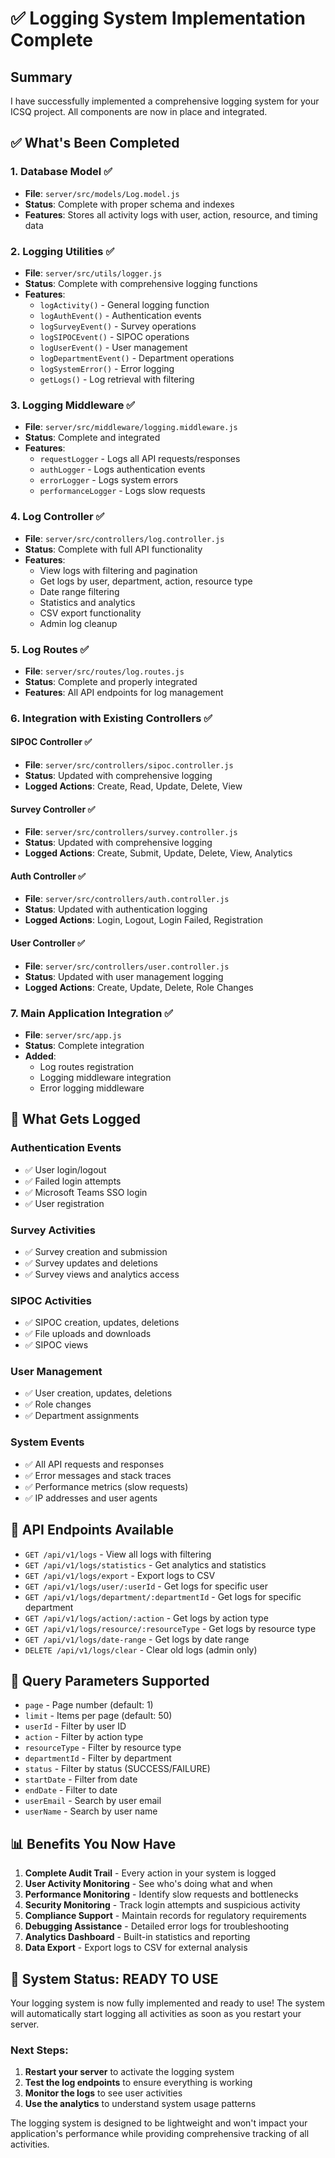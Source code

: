 # ✅ Logging System Implementation Complete

## Summary
I have successfully implemented a comprehensive logging system for your ICSQ project. All components are now in place and integrated.

## ✅ What's Been Completed

### 1. **Database Model** ✅
- **File**: `server/src/models/Log.model.js`
- **Status**: Complete with proper schema and indexes
- **Features**: Stores all activity logs with user, action, resource, and timing data

### 2. **Logging Utilities** ✅
- **File**: `server/src/utils/logger.js`
- **Status**: Complete with comprehensive logging functions
- **Features**: 
  - `logActivity()` - General logging function
  - `logAuthEvent()` - Authentication events
  - `logSurveyEvent()` - Survey operations
  - `logSIPOCEvent()` - SIPOC operations
  - `logUserEvent()` - User management
  - `logDepartmentEvent()` - Department operations
  - `logSystemError()` - Error logging
  - `getLogs()` - Log retrieval with filtering

### 3. **Logging Middleware** ✅
- **File**: `server/src/middleware/logging.middleware.js`
- **Status**: Complete and integrated
- **Features**:
  - `requestLogger` - Logs all API requests/responses
  - `authLogger` - Logs authentication events
  - `errorLogger` - Logs system errors
  - `performanceLogger` - Logs slow requests

### 4. **Log Controller** ✅
- **File**: `server/src/controllers/log.controller.js`
- **Status**: Complete with full API functionality
- **Features**:
  - View logs with filtering and pagination
  - Get logs by user, department, action, resource type
  - Date range filtering
  - Statistics and analytics
  - CSV export functionality
  - Admin log cleanup

### 5. **Log Routes** ✅
- **File**: `server/src/routes/log.routes.js`
- **Status**: Complete and properly integrated
- **Features**: All API endpoints for log management

### 6. **Integration with Existing Controllers** ✅

#### SIPOC Controller ✅
- **File**: `server/src/controllers/sipoc.controller.js`
- **Status**: Updated with comprehensive logging
- **Logged Actions**: Create, Read, Update, Delete, View

#### Survey Controller ✅
- **File**: `server/src/controllers/survey.controller.js`
- **Status**: Updated with comprehensive logging
- **Logged Actions**: Create, Submit, Update, Delete, View, Analytics

#### Auth Controller ✅
- **File**: `server/src/controllers/auth.controller.js`
- **Status**: Updated with authentication logging
- **Logged Actions**: Login, Logout, Login Failed, Registration

#### User Controller ✅
- **File**: `server/src/controllers/user.controller.js`
- **Status**: Updated with user management logging
- **Logged Actions**: Create, Update, Delete, Role Changes

### 7. **Main Application Integration** ✅
- **File**: `server/src/app.js`
- **Status**: Complete integration
- **Added**:
  - Log routes registration
  - Logging middleware integration
  - Error logging middleware

## 🎯 What Gets Logged

### Authentication Events
- ✅ User login/logout
- ✅ Failed login attempts
- ✅ Microsoft Teams SSO login
- ✅ User registration

### Survey Activities
- ✅ Survey creation and submission
- ✅ Survey updates and deletions
- ✅ Survey views and analytics access

### SIPOC Activities
- ✅ SIPOC creation, updates, deletions
- ✅ File uploads and downloads
- ✅ SIPOC views

### User Management
- ✅ User creation, updates, deletions
- ✅ Role changes
- ✅ Department assignments

### System Events
- ✅ All API requests and responses
- ✅ Error messages and stack traces
- ✅ Performance metrics (slow requests)
- ✅ IP addresses and user agents

## 🚀 API Endpoints Available

- `GET /api/v1/logs` - View all logs with filtering
- `GET /api/v1/logs/statistics` - Get analytics and statistics
- `GET /api/v1/logs/export` - Export logs to CSV
- `GET /api/v1/logs/user/:userId` - Get logs for specific user
- `GET /api/v1/logs/department/:departmentId` - Get logs for specific department
- `GET /api/v1/logs/action/:action` - Get logs by action type
- `GET /api/v1/logs/resource/:resourceType` - Get logs by resource type
- `GET /api/v1/logs/date-range` - Get logs by date range
- `DELETE /api/v1/logs/clear` - Clear old logs (admin only)

## 🔧 Query Parameters Supported

- `page` - Page number (default: 1)
- `limit` - Items per page (default: 50)
- `userId` - Filter by user ID
- `action` - Filter by action type
- `resourceType` - Filter by resource type
- `departmentId` - Filter by department
- `status` - Filter by status (SUCCESS/FAILURE)
- `startDate` - Filter from date
- `endDate` - Filter to date
- `userEmail` - Search by user email
- `userName` - Search by user name

## 📊 Benefits You Now Have

1. **Complete Audit Trail** - Every action in your system is logged
2. **User Activity Monitoring** - See who's doing what and when
3. **Performance Monitoring** - Identify slow requests and bottlenecks
4. **Security Monitoring** - Track login attempts and suspicious activity
5. **Compliance Support** - Maintain records for regulatory requirements
6. **Debugging Assistance** - Detailed error logs for troubleshooting
7. **Analytics Dashboard** - Built-in statistics and reporting
8. **Data Export** - Export logs to CSV for external analysis

## 🎉 System Status: READY TO USE

Your logging system is now fully implemented and ready to use! The system will automatically start logging all activities as soon as you restart your server.

### Next Steps:
1. **Restart your server** to activate the logging system
2. **Test the log endpoints** to ensure everything is working
3. **Monitor the logs** to see user activities
4. **Use the analytics** to understand system usage patterns

The logging system is designed to be lightweight and won't impact your application's performance while providing comprehensive tracking of all activities. 